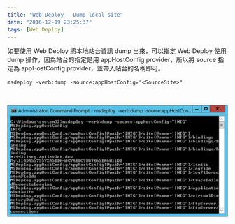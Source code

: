 ```yaml
---
title: "Web Deploy - Dump local site"
date: "2016-12-19 23:25:37"
tags: [Web Deploy]
---
```



如要使用 Web Deploy 將本地站台資訊 dump 出來，可以指定 Web Deploy 使用 dump 操作，因為站台的指定是用 appHostConfig provider，所以將 source 指定為 appHostConfig provider，並帶入站台的名稱即可。

<!-- More -->

    msdeploy -verb:dump -source:appHostConfig="<SourceSite>"


<br/>


![1.png](1.png)

<br/>
